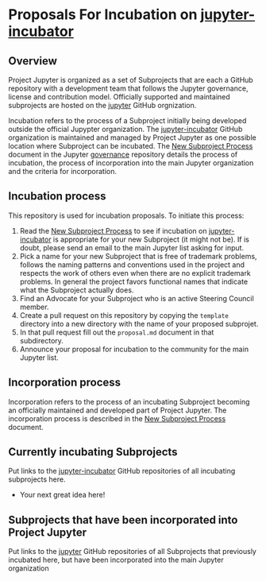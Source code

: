 # Proposals For Incubation on [jupyter-incubator](https://github.com/jupyter-incubator)


## Overview

Project Jupyter is organized as a set of Subprojects that are each a GitHub
repository with a development team that follows the Jupyter governance, license and
contribution model. Officially supported and maintained subprojects are hosted on
the [jupyter](https://github.com/jupyter) GitHub orgnization.

Incubation refers to the process of a Subproject initially being developed outside
the official Jupypter organization. The
[jupyter-incubator](https://github.com/jupyter-incubator) GitHub organization is
maintained and managed by Project Jupyter as one possible location where Subproject
can be incubated. The [New Subproject
Process](https://github.com/jupyter/governance/blob/master/newsubprojects.md)
document in the Jupyter [governance](https://github.com/jupyter/governance)
repository details the process of incubation, the process of incorporation into the
main Jupyter organization and the criteria for incorporation.


## Incubation process

This repository is used for incubation proposals. To initiate this process:

1. Read the [New Subproject Process](https://github.com/jupyter/governance/blob/master/newsubprojects.md)
   to see if incubation on [jupyter-incubator](https://github.com/jupyter-incubator) is appropriate for your new Subproject (it might not be). If is doubt, please send an email to the main Jupyter list asking for input.
3. Pick a name for your new Subproject that is free of trademark problems, follows the
   naming patterns and conventions used in the project and respects the work of others
   even when there are no explicit trademark problems. In general the project favors
   functional names that indicate what the Subproject actually does.
4. Find an Advocate for your Subproject who is an active Steering Council member.
5. Create a pull request on this repository by copying the `template` directory
   into a new directory with the name of your proposed subprojet.
6. In that pull request fill out the `proposal.md` document in that subdirectory.
7. Announce your proposal for incubation to the community for the main Jupyter list.


## Incorporation process

Incorporation refers to the process of an incubating Subproject becoming an officially
maintained and developed part of Project Jupyter. The incorporation process is described
in the [New Subproject
Process](https://github.com/jupyter/governance/blob/master/newsubprojects.md) document.


## Currently incubating Subprojects

Put links to the [jupyter-incubator](https://github.com/jupyter-incubator) GitHub repositories of all incubating subprojects here.

* Your next great idea here!

## Subprojects that have been incorporated into Project Jupyter

Put links to the [jupyter](https://github.com/jupyter) GitHub repositories of all Subprojects that previously incubated here, but have been incorporated into the main Jupyter organization
